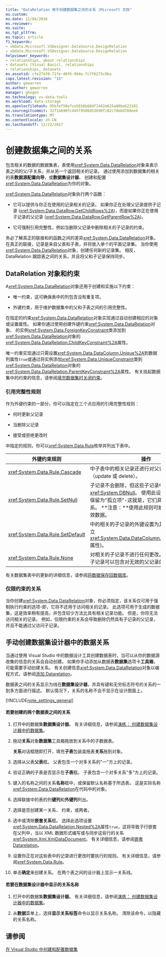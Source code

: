 ```yaml
---
title: "DataRelation 用于创建数据集之间的关系 |Microsoft 文档"
ms.custom: 
ms.date: 11/04/2016
ms.reviewer: 
ms.suite: 
ms.tgt_pltfrm: 
ms.topic: article
f1_keywords:
- vbData.Microsoft.VSDesigner.DataSource.DesignRelation
- vbdata.Microsoft.VSDesigner.DataSource.DesignRelation
helpviewer_keywords:
- relationships, about relationships
- datasets [Visual Basic], relationships
- relationships, datasets
ms.assetid: cfe274f0-71fe-40f6-994e-7c7f6273c9ba
caps.latest.revision: "15"
author: gewarren
ms.author: gewarren
manager: ghogen
ms.technology: vs-data-tools
ms.workload: data-storage
ms.openlocfilehash: 95bfef50e7ce5016b68df1442e625a88beb22181
ms.sourcegitcommit: 32f1a690fc445f9586d53698fc82c7debd784eeb
ms.translationtype: MT
ms.contentlocale: zh-CN
ms.lasthandoff: 12/22/2017
---
```

# <a name="create-relationships-between-datasets"></a>创建数据集之间的关系
包含相关的数据的数据集表，表使用<xref:System.Data.DataRelation>对象来表示表之间的父/子关系，并从另一个返回相关的记录。 通过使用添加到数据集的相关的表**数据源配置向导**，或**数据集设计器**、 创建和配置<xref:System.Data.DataRelation>为你的对象。  
  
<xref:System.Data.DataRelation>对象执行两个函数：  
  
-   它可以提供与你正在使用的记录相关的记录。 如果你正在处理父记录提供子记录 (<xref:System.Data.DataRow.GetChildRows%2A>)，而是如果你正在使用子记录的父记录 (<xref:System.Data.DataRow.GetParentRow%2A>)。  
  
-   它可强制引用完整性，例如当删除父记录中删除相关的子记录的约束。  
  
务必了解真正的联接和的函数之间的差异<xref:System.Data.DataRelation>对象。 在真正的联接，记录是来自父表和子表，并将放入单个的平面记录集。 当你使用<xref:System.Data.DataRelation>对象，创建任何新的记录集。 相反，DataRelation 跟踪表之间的关系，并且将父和子记录保持同步。  
  
## <a name="datarelation-objects-and-constraints"></a>DataRelation 对象和约束  
A<xref:System.Data.DataRelation>对象还用于创建和实施以下约束：  
  
-   唯一约束，这可确保表中的列包含没有重复项。  
  
-   外键约束，用于维护数据集中的父和子表之间的引用完整性。  
  
在指定的约束<xref:System.Data.DataRelation>对象实现通过自动创建相应的对象或设置属性。 如果你通过使用创建外键约束<xref:System.Data.DataRelation>对象、 的实例<xref:System.Data.ForeignKeyConstraint>类添加到<xref:System.Data.DataRelation>对象的<xref:System.Data.DataRelation.ChildKeyConstraint%2A>属性。  
  
唯一约束实现通过只需设置<xref:System.Data.DataColumn.Unique%2A>到数据列属性`true`或通过将实例添加<xref:System.Data.UniqueConstraint>类到<xref:System.Data.DataRelation>对象的<xref:System.Data.DataRelation.ParentKeyConstraint%2A>属性。 有关挂起数据集中的约束的信息，请参阅[填充数据集时关闭约束](../data-tools/turn-off-constraints-while-filling-a-dataset.md)。  
  
### <a name="referential-integrity-rules"></a>引用完整性规则  
作为外键约束的一部分，你可以指定在三个点应用的引用完整性规则：  
  
-   何时更新父记录  
  
-   当删除父记录  
  
-   接受或拒绝更改时  
  
中指定的规则，你可以<xref:System.Data.Rule>枚举并列出下表中。  
  
|外键约束规则|操作|  
|----------------------------------|------------|  
|<xref:System.Data.Rule.Cascade>|中子表中的相关记录还进行对父记录所做的更改 （update 或 delete）。|  
|<xref:System.Data.Rule.SetNull>|子记录不会删除，但这些子记录中的外键设置为<xref:System.DBNull>。 使用此设置时，子记录可以保留为"孤立项"-这就是，它们具有的父记录没有关系。 **注意：**使用此规则可能导致子表中的无效数据。|  
|<xref:System.Data.Rule.SetDefault>|中的相关的子记录的外键设置为其默认值 (由列的建立<xref:System.Data.DataColumn.DefaultValue%2A>属性)。|  
|<xref:System.Data.Rule.None>|对相关的子记录不进行任何更改。 使用此设置时，子记录可以包含对无效的父记录的引用。|  
  
有关数据集表中的更新的详细信息，请参阅[将数据保存回数据库](../data-tools/save-data-back-to-the-database.md)。  
  
### <a name="constraint-only-relations"></a>仅限约束的关系  
当你创建<xref:System.Data.DataRelation>对象，你必须指定，该关系仅可用于强制执行约束的选项-即，它将不还用于访问相关的记录。 此选项可用于生成的数据集，这是效率稍有提高，并包含较少方法比具有相关记录功能。 但是，你将无法访问相关的记录。 例如，仅限约束的关系会导致删除仍然具有子记录的父记录，并且不能通过父访问子记录。  
  
## <a name="manually-creating-a-data-relation-in-the-dataset-designer"></a>手动创建数据集设计器中的数据关系  
当通过使用 Visual Studio 中的数据设计工具创建数据表时，当可以从你的数据源收集的信息的关系会自动创建。 如果你手动添加从数据表**数据集**选项卡**工具箱**，可能需要手动创建关系。 有关创建信息<xref:System.Data.DataRelation>对象以编程方式，请参阅[添加 Datarelation](/dotnet/framework/data/adonet/dataset-datatable-dataview/adding-datarelations)。  
  
数据表之间的关系显示为线在**数据集设计器**，并具有键和无穷标志符号的关系的一到多方面进行描述。 默认情况下，关系的名称不会不显示在设计图面上。  
  
[!INCLUDE[note_settings_general](../data-tools/includes/note_settings_general_md.md)]  
  
#### <a name="to-create-a-relationship-between-two-data-tables"></a>若要创建的两个数据表之间的关系  
  
1.  打开中的数据集**数据集设计器**。 有关详细信息，请参阅[演练： 创建数据集设计器中的数据集](walkthrough-creating-a-dataset-with-the-dataset-designer.md)。  
  
2.  拖动**关系**对象**数据集**工具箱拖放到关系中的子数据表。  
  
     **关系**对话框随即打开，填充**子表**包装盒拖表**关系**拖到对象。  
  
3.  选择从父表**父表**框。 父表包含一个对多关系的"一"方上的记录。  
  
4.  验证正确的子表是否显示在**子表**框。 子表包含一个对多关系"多"方上的记录。  
  
5.  键入的名称之间的关系**名称**框中，或保留默认名称基于所选表。 这是实际名称<xref:System.Data.DataRelation>在代码中的对象。  
  
6.  选择联接中的表的列**键列**和**外键列**列出。  
  
7.  选择是否创建某一关系、 约束，或两者。   
  
8.  选中或清除**嵌套关系**框。 选择此选项设置<xref:System.Data.DataRelation.Nested%2A>属性`true`，这将导致子行嵌套在父列中，当以 XML 数据形式编写或与同步这些行的关系<xref:System.Xml.XmlDataDocument>。 有关详细信息，请参阅[嵌套 Datarelation](/dotnet/framework/data/adonet/dataset-datatable-dataview/nesting-datarelations)。  
  
9. 设置你正在对这些表中的记录进行更改时要执行的规则。 有关详细信息，请参阅<xref:System.Data.Rule>。  
  
10. 单击**确定**来创建关系。 在两个表之间的设计器上显示一关系线。  
  
#### <a name="to-display-a-relation-name-in-the-dataset-designer"></a>若要在数据集设计器中显示的关系名称  
  
1.  打开中的数据集**数据集设计器**。 有关详细信息，请参阅[演练： 创建数据集设计器中的数据集](walkthrough-creating-a-dataset-with-the-dataset-designer.md)。  
  
2.  从**数据**菜单上，选择**显示关系标签**命令以显示关系名称。 清除该命令，以隐藏的关系名称。

## <a name="see-also"></a>请参阅
[在 Visual Studio 中创建和配置数据集](../data-tools/create-and-configure-datasets-in-visual-studio.md)